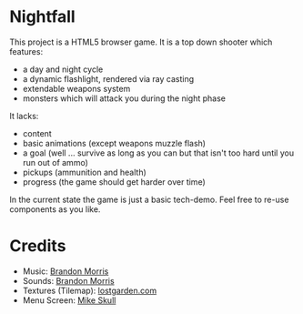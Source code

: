 ﻿# Nightfall

This project is a HTML5 browser game. It is a top down shooter which features:

* a day and night cycle
* a dynamic flashlight, rendered via ray casting
* extendable weapons system
* monsters which will attack you during the night phase

It lacks:

* content
* basic animations (except weapons muzzle flash)
* a goal (well ... survive as long as you can but that isn't too hard until you run out of ammo)
* pickups (ammunition and health)
* progress (the game should get harder over time)

In the current state the game is just a basic tech-demo. Feel free to re-use components as you like.

# Credits

* Music: [Brandon Morris](http://opengameart.org/users/brandon-morris)
* Sounds: [Brandon Morris](http://opengameart.org/users/brandon-morris)
* Textures (Tilemap): [lostgarden.com](http://www.lostgarden.com/)
* Menu Screen: [Mike Skull](https://skull.deviantart.com/)
